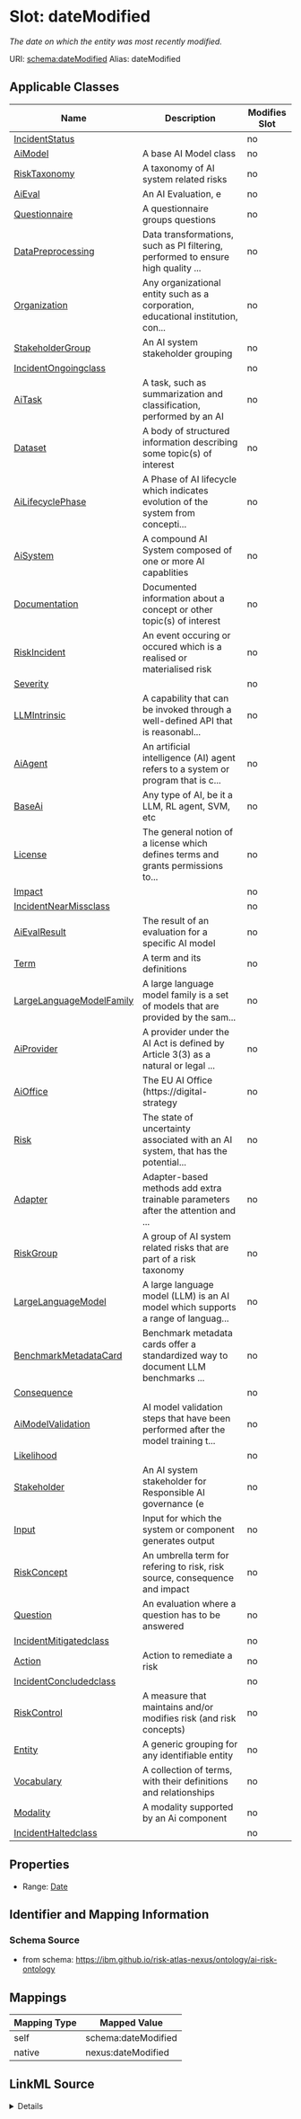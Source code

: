 

# Slot: dateModified


_The date on which the entity was most recently modified._





URI: [schema:dateModified](http://schema.org/dateModified)
Alias: dateModified

<!-- no inheritance hierarchy -->





## Applicable Classes

| Name | Description | Modifies Slot |
| --- | --- | --- |
| [IncidentStatus](IncidentStatus.md) |  |  no  |
| [AiModel](AiModel.md) | A base AI Model class |  no  |
| [RiskTaxonomy](RiskTaxonomy.md) | A taxonomy of AI system related risks |  no  |
| [AiEval](AiEval.md) | An AI Evaluation, e |  no  |
| [Questionnaire](Questionnaire.md) | A questionnaire groups questions |  no  |
| [DataPreprocessing](DataPreprocessing.md) | Data transformations, such as PI filtering, performed to ensure high quality ... |  no  |
| [Organization](Organization.md) | Any organizational entity such as a corporation, educational institution, con... |  no  |
| [StakeholderGroup](StakeholderGroup.md) | An AI system stakeholder grouping |  no  |
| [IncidentOngoingclass](IncidentOngoingclass.md) |  |  no  |
| [AiTask](AiTask.md) | A task, such as summarization and classification, performed by an AI |  no  |
| [Dataset](Dataset.md) | A body of structured information describing some topic(s) of interest |  no  |
| [AiLifecyclePhase](AiLifecyclePhase.md) | A Phase of AI lifecycle which indicates evolution of the system from concepti... |  no  |
| [AiSystem](AiSystem.md) | A compound AI System composed of one or more AI capablities |  no  |
| [Documentation](Documentation.md) | Documented information about a concept or other topic(s) of interest |  no  |
| [RiskIncident](RiskIncident.md) | An event occuring or occured which is a realised or materialised risk |  no  |
| [Severity](Severity.md) |  |  no  |
| [LLMIntrinsic](LLMIntrinsic.md) | A capability that can be invoked through a well-defined API that is reasonabl... |  no  |
| [AiAgent](AiAgent.md) | An artificial intelligence (AI) agent refers to a system or program that is c... |  no  |
| [BaseAi](BaseAi.md) | Any type of AI, be it a LLM, RL agent, SVM, etc |  no  |
| [License](License.md) | The general notion of a license which defines terms and grants permissions to... |  no  |
| [Impact](Impact.md) |  |  no  |
| [IncidentNearMissclass](IncidentNearMissclass.md) |  |  no  |
| [AiEvalResult](AiEvalResult.md) | The result of an evaluation for a specific AI model |  no  |
| [Term](Term.md) | A term and its definitions |  no  |
| [LargeLanguageModelFamily](LargeLanguageModelFamily.md) | A large language model family is a set of models that are provided by the sam... |  no  |
| [AiProvider](AiProvider.md) | A provider under the AI Act is defined by Article 3(3) as a natural or legal ... |  no  |
| [AiOffice](AiOffice.md) | The EU AI Office (https://digital-strategy |  no  |
| [Risk](Risk.md) | The state of uncertainty associated with an AI system, that has the potential... |  no  |
| [Adapter](Adapter.md) | Adapter-based methods add extra trainable parameters after the attention and ... |  no  |
| [RiskGroup](RiskGroup.md) | A group of AI system related risks that are part of a risk taxonomy |  no  |
| [LargeLanguageModel](LargeLanguageModel.md) | A large language model (LLM) is an AI model which supports a range of languag... |  no  |
| [BenchmarkMetadataCard](BenchmarkMetadataCard.md) | Benchmark metadata cards offer a standardized way to document LLM benchmarks ... |  no  |
| [Consequence](Consequence.md) |  |  no  |
| [AiModelValidation](AiModelValidation.md) | AI model validation steps that have been performed after the model training t... |  no  |
| [Likelihood](Likelihood.md) |  |  no  |
| [Stakeholder](Stakeholder.md) | An AI system stakeholder for Responsible AI governance (e |  no  |
| [Input](Input.md) | Input for which the system or component generates output |  no  |
| [RiskConcept](RiskConcept.md) | An umbrella term for refering to risk, risk source, consequence and impact |  no  |
| [Question](Question.md) | An evaluation where a question has to be answered |  no  |
| [IncidentMitigatedclass](IncidentMitigatedclass.md) |  |  no  |
| [Action](Action.md) | Action to remediate a risk |  no  |
| [IncidentConcludedclass](IncidentConcludedclass.md) |  |  no  |
| [RiskControl](RiskControl.md) | A measure that maintains and/or modifies risk (and risk concepts) |  no  |
| [Entity](Entity.md) | A generic grouping for any identifiable entity |  no  |
| [Vocabulary](Vocabulary.md) | A collection of terms, with their definitions and relationships |  no  |
| [Modality](Modality.md) | A modality supported by an Ai component |  no  |
| [IncidentHaltedclass](IncidentHaltedclass.md) |  |  no  |







## Properties

* Range: [Date](Date.md)





## Identifier and Mapping Information







### Schema Source


* from schema: https://ibm.github.io/risk-atlas-nexus/ontology/ai-risk-ontology




## Mappings

| Mapping Type | Mapped Value |
| ---  | ---  |
| self | schema:dateModified |
| native | nexus:dateModified |




## LinkML Source

<details>
```yaml
name: dateModified
description: The date on which the entity was most recently modified.
from_schema: https://ibm.github.io/risk-atlas-nexus/ontology/ai-risk-ontology
rank: 1000
slot_uri: schema:dateModified
alias: dateModified
domain_of:
- Entity
range: date
required: false

```
</details>
